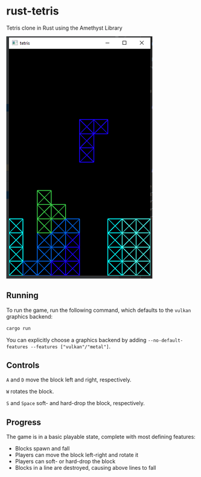# rust-tetris
Tetris clone in Rust using the Amethyst Library

![Game screenshot](screenshots/game.png)

## Running

To run the game, run the following command, which defaults to the `vulkan` graphics backend:

```bash
cargo run
```

You can explicitly choose a graphics backend by adding `--no-default-features --features ["vulkan"/"metal"]`.

## Controls

`A` and `D` move the block left and right, respectively.

`W` rotates the block.

`S` and `Space` soft- and hard-drop the block, respectively.

## Progress

The game is in a basic playable state, complete with most defining features:
- Blocks spawn and fall
- Players can move the block left-right and rotate it
- Players can soft- or hard-drop the block
- Blocks in a line are destroyed, causing above lines to fall